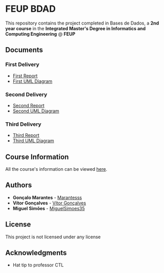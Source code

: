 # FEUP BDAD

This repository contains the project completed in Bases de Dados, a **2nd year course** in the **Integrated Master's Degree in Informatics and Computing Engineering** @ **FEUP**

## Documents

### First Delivery

 * [First Report](https://github.com/Marantesss/feup-bdad/blob/master/primeira_entrega/Report_BDAD_2MIEIC03_04.pdf)
 * [First UML Diagram](https://github.com/Marantesss/feup-bdad/blob/master/primeira_entrega/Class-Diagram-Hotel-Website.png)

### Second Delivery

 * [Second Report](https://docs.google.com/document/d/12QI6yeYAEGx6i6vKfMbxFk_6U1X3NBmMS3kUi2Q_L10/edit)
 * [Second UML Diagram](https://www.lucidchart.com/documents/edit/b1926192-92df-43f3-aa79-a8760bd7e2a3?shared=true&#)

### Third Delivery

 * [Third Report]()
 * [Third UML Diagram]()

## Course Information

All the course's information can be viewed [here](https://sigarra.up.pt/feup/pt/ucurr_geral.ficha_uc_view?pv_ocorrencia_id=419997).

## Authors

* **Gonçalo Marantes** - [Marantesss](https://github.com/Marantesss)
* **Vítor Gonçalves** - [Vítor Gonçalves](https://github.com/torrinheira)
* **Miguel Simões** - [MiguelSimoes35](https://github.com/MiguelSimoes35)

## License

This project is not licensed under any license

## Acknowledgments

* Hat tip to professor CTL

